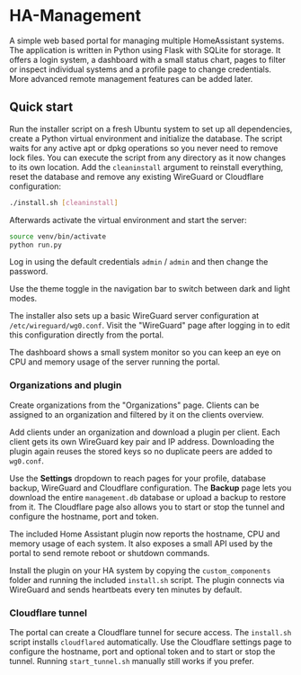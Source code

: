 # HA-Management

A simple web based portal for managing multiple HomeAssistant systems. The application is written in Python using Flask with SQLite for storage. It offers a login system, a dashboard with a small status chart, pages to filter or inspect individual systems and a profile page to change credentials. More advanced remote management features can be added later.

## Quick start

Run the installer script on a fresh Ubuntu system to set up all dependencies, create a Python virtual environment and initialize the database. The script waits for any active apt or dpkg operations so you never need to remove lock files. You can execute the script from any directory as it now changes to its own location. Add the `cleaninstall` argument to reinstall everything, reset the database and remove any existing WireGuard or Cloudflare configuration:

```bash
./install.sh [cleaninstall]
```

Afterwards activate the virtual environment and start the server:

```bash
source venv/bin/activate
python run.py
```

Log in using the default credentials `admin` / `admin` and then change the password.

Use the theme toggle in the navigation bar to switch between dark and light modes.

The installer also sets up a basic WireGuard server configuration at `/etc/wireguard/wg0.conf`. Visit the "WireGuard" page after logging in to edit this configuration directly from the portal.

The dashboard shows a small system monitor so you can keep an eye on CPU and memory usage of the server running the portal.

### Organizations and plugin

Create organizations from the "Organizations" page. Clients can be assigned to an organization and filtered by it on the clients overview.

Add clients under an organization and download a plugin per client. Each client gets its own WireGuard key pair and IP address. Downloading the plugin again reuses the stored keys so no duplicate peers are added to `wg0.conf`.

Use the **Settings** dropdown to reach pages for your profile, database backup, WireGuard and Cloudflare configuration. The **Backup** page lets you download the entire `management.db` database or upload a backup to restore from it. The Cloudflare page also allows you to start or stop the tunnel and configure the hostname, port and token.

The included Home Assistant plugin now reports the hostname, CPU and memory usage of each system. It also exposes a small API used by the portal to send remote reboot or shutdown commands.

Install the plugin on your HA system by copying the `custom_components` folder and running the included `install.sh` script. The plugin connects via WireGuard and sends heartbeats every ten minutes by default.

### Cloudflare tunnel

The portal can create a Cloudflare tunnel for secure access. The `install.sh` script installs `cloudflared` automatically. Use the Cloudflare settings page to configure the hostname, port and optional token and to start or stop the tunnel. Running `start_tunnel.sh` manually still works if you prefer.

